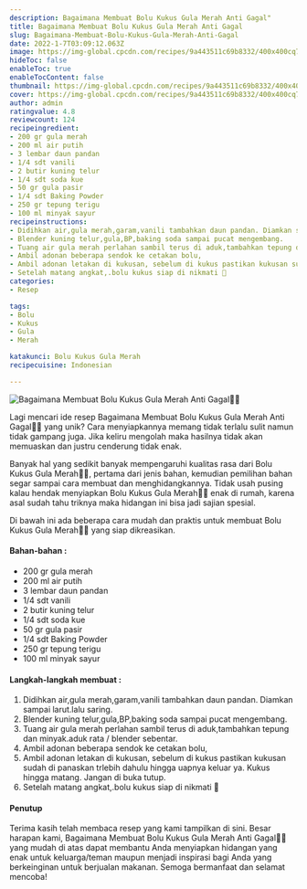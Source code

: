 ```yaml
---
description: Bagaimana Membuat Bolu Kukus Gula Merah Anti Gagal"
title: Bagaimana Membuat Bolu Kukus Gula Merah Anti Gagal
slug: Bagaimana-Membuat-Bolu-Kukus-Gula-Merah-Anti-Gagal
date: 2022-1-7T03:09:12.063Z
image: https://img-global.cpcdn.com/recipes/9a443511c69b8332/400x400cq70/photo.jpg
hideToc: false
enableToc: true
enableTocContent: false
thumbnail: https://img-global.cpcdn.com/recipes/9a443511c69b8332/400x400cq70/photo.jpg
cover: https://img-global.cpcdn.com/recipes/9a443511c69b8332/400x400cq70/photo.jpg
author: admin
ratingvalue: 4.8
reviewcount: 124
recipeingredient:
- 200 gr gula merah
- 200 ml air putih
- 3 lembar daun pandan
- 1/4 sdt vanili
- 2 butir kuning telur
- 1/4 sdt soda kue
- 50 gr gula pasir
- 1/4 sdt Baking Powder
- 250 gr tepung terigu
- 100 ml minyak sayur
recipeinstructions:
- Didihkan air,gula merah,garam,vanili tambahkan daun pandan. Diamkan sampai larut.lalu saring.
- Blender kuning telur,gula,BP,baking soda sampai pucat mengembang.
- Tuang air gula merah perlahan sambil terus di aduk,tambahkan tepung dan minyak.aduk rata / blender sebentar.
- Ambil adonan beberapa sendok ke cetakan bolu,
- Ambil adonan letakan di kukusan, sebelum di kukus pastikan kukusan sudah di panaskan trlebih dahulu hingga uapnya keluar ya. Kukus hingga matang. Jangan di buka tutup.
- Setelah matang angkat,.bolu kukus siap di nikmati 🥰
categories:
- Resep

tags:
- Bolu
- Kukus
- Gula
- Merah

katakunci: Bolu Kukus Gula Merah
recipecuisine: Indonesian

---
```


![Bagaimana Membuat Bolu Kukus Gula Merah Anti Gagal👩‍🍳](https://img-global.cpcdn.com/recipes/9a443511c69b8332/400x400cq70/photo.jpg)

Lagi mencari ide resep Bagaimana Membuat Bolu Kukus Gula Merah Anti Gagal👩‍🍳 yang unik? Cara menyiapkannya memang tidak terlalu sulit namun tidak gampang juga. Jika keliru mengolah maka hasilnya tidak akan memuaskan dan justru cenderung tidak enak.

Banyak hal yang sedikit banyak mempengaruhi kualitas rasa dari Bolu Kukus Gula Merah👩‍🍳, pertama dari jenis bahan, kemudian pemilihan bahan segar sampai cara membuat dan menghidangkannya. Tidak usah pusing kalau hendak menyiapkan Bolu Kukus Gula Merah👩‍🍳 enak di rumah, karena asal sudah tahu triknya maka hidangan ini bisa jadi sajian spesial.

Di bawah ini ada beberapa cara mudah dan praktis untuk membuat Bolu Kukus Gula Merah👩‍🍳 yang siap dikreasikan.

<!--inarticleads1-->

#### Bahan-bahan :

- 200 gr gula merah
- 200 ml air putih
- 3 lembar daun pandan
- 1/4 sdt vanili
- 2 butir kuning telur
- 1/4 sdt soda kue
- 50 gr gula pasir
- 1/4 sdt Baking Powder
- 250 gr tepung terigu
- 100 ml minyak sayur

<!--inarticleads2-->

#### Langkah-langkah membuat :

1. Didihkan air,gula merah,garam,vanili tambahkan daun pandan. Diamkan sampai larut.lalu saring.
1. Blender kuning telur,gula,BP,baking soda sampai pucat mengembang.
1. Tuang air gula merah perlahan sambil terus di aduk,tambahkan tepung dan minyak.aduk rata / blender sebentar.
1. Ambil adonan beberapa sendok ke cetakan bolu,
1. Ambil adonan letakan di kukusan, sebelum di kukus pastikan kukusan sudah di panaskan trlebih dahulu hingga uapnya keluar ya. Kukus hingga matang. Jangan di buka tutup.
1. Setelah matang angkat,.bolu kukus siap di nikmati 🥰

#### Penutup

Terima kasih telah membaca resep yang kami tampilkan di sini. Besar harapan kami, Bagaimana Membuat Bolu Kukus Gula Merah Anti Gagal👩‍🍳 yang mudah di atas dapat membantu Anda menyiapkan hidangan yang enak untuk keluarga/teman maupun menjadi inspirasi bagi Anda yang berkeinginan untuk berjualan makanan. Semoga bermanfaat dan selamat mencoba!